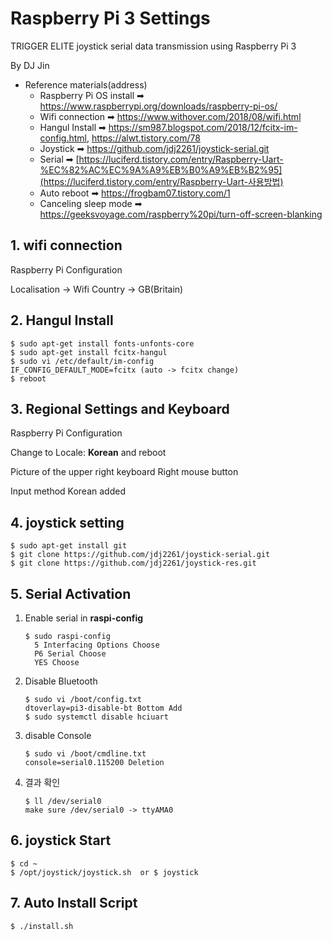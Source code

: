 # Raspberry Pi 3 Settings

TRIGGER ELITE joystick serial data transmission using Raspberry Pi 3

By DJ Jin

- Reference materials(address)
  - Raspberry Pi OS install  ➡ https://www.raspberrypi.org/downloads/raspberry-pi-os/
  - Wifi connection ➡ https://www.withover.com/2018/08/wifi.html
  - Hangul Install ➡ https://sm987.blogspot.com/2018/12/fcitx-im-config.html, https://alwt.tistory.com/78
  - Joystick ➡ https://github.com/jdj2261/joystick-serial.git
  - Serial ➡ [https://luciferd.tistory.com/entry/Raspberry-Uart-%EC%82%AC%EC%9A%A9%EB%B0%A9%EB%B2%95](https://luciferd.tistory.com/entry/Raspberry-Uart-사용방법)
  - Auto reboot ➡ https://frogbam07.tistory.com/1
  - Canceling sleep mode ➡ https://geeksvoyage.com/raspberry%20pi/turn-off-screen-blanking



## 1. wifi connection

Raspberry Pi Configuration

Localisation -> Wifi Country -> GB(Britain)



## 2. Hangul Install

~~~
$ sudo apt-get install fonts-unfonts-core
$ sudo apt-get install fcitx-hangul
$ sudo vi /etc/default/im-config
IF_CONFIG_DEFAULT_MODE=fcitx (auto -> fcitx change)
$ reboot
~~~



## 3. Regional Settings and Keyboard

Raspberry Pi Configuration

Change to Locale: **Korean** and reboot

Picture of the upper right keyboard Right mouse button

Input method Korean added



## 4. joystick setting

~~~
$ sudo apt-get install git
$ git clone https://github.com/jdj2261/joystick-serial.git
$ git clone https://github.com/jdj2261/joystick-res.git
~~~



## 5. Serial Activation

1. Enable serial in **raspi-config**

   ~~~
   $ sudo raspi-config
     5 Interfacing Options Choose
     P6 Serial Choose
     YES Choose
   ~~~

2. Disable Bluetooth

   ~~~
   $ sudo vi /boot/config.txt
   dtoverlay=pi3-disable-bt Bottom Add
   $ sudo systemctl disable hciuart
   ~~~

3. disable Console

   ~~~
   $ sudo vi /boot/cmdline.txt
   console=serial0.115200 Deletion
   ~~~

4. 결과 확인

   ~~~
   $ ll /dev/serial0
   make sure /dev/serial0 -> ttyAMA0
   ~~~



## 6. joystick Start

~~~
$ cd ~
$ /opt/joystick/joystick.sh  or $ joystick
~~~


## 7. Auto Install Script

~~~
$ ./install.sh
~~~

